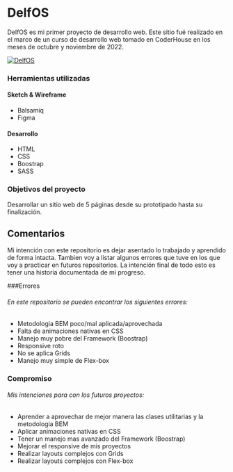# DelfOS

DelfOS es mi primer proyecto de desarrollo web. Este sitio fué realizado en el marco de un curso de desarrollo web tomado en CoderHouse en los meses de octubre y noviembre de 2022.

[![DelfOS](https://i.imgur.com/BJZImbh.png "DelfOS")](https://sebastianboari.github.io/tercerentregaboari.github.io/ "DelfOS")

### Herramientas utilizadas

#### Sketch & Wireframe
- Balsamiq
-  Figma

#### Desarrollo
- HTML
- CSS
- Boostrap
- SASS

### Objetivos del proyecto
Desarrollar un sitio web de 5 páginas desde su prototipado hasta su finalización. 

## Comentarios
Mi intención con este repositorio es dejar asentado lo trabajado y aprendido de forma intacta. Tambien voy a listar algunos errores que tuve en los que voy a practicar en futuros repositorios. La intención final de todo esto es tener una historia documentada de mi progreso.

###Errores
###### En este repositorio se pueden encontrar los siguientes errores:
- Metodologia BEM poco/mal aplicada/aprovechada
- Falta de animaciones nativas en CSS
- Manejo muy pobre del Framework (Boostrap)
- Responsive roto
- No se aplica Grids
- Manejo muy simple de Flex-box

### Compromiso
###### Mis intenciones para con los futuros proyectos:
- Aprender a aprovechar de mejor manera las clases utilitarias y la metodologia BEM
- Aplicar animaciones nativas en CSS
- Tener un manejo mas avanzado del Framework (Boostrap)
- Mejorar el responsive de mis proyectos
- Realizar layouts complejos con Grids
- Realizar layouts complejos con Flex-box


